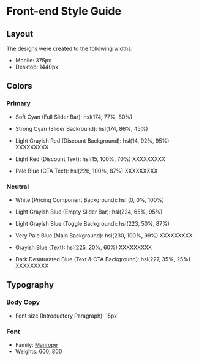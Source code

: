 # Front-end Style Guide

## Layout

The designs were created to the following widths:

- Mobile: 375px
- Desktop: 1440px

## Colors

### Primary

- Soft Cyan (Full Slider Bar): hsl(174, 77%, 80%)
- Strong Cyan (Slider Backround): hsl(174, 86%, 45%)

- Light Grayish Red (Discount Background): hsl(14, 92%, 95%) XXXXXXXXX
- Light Red (Discount Text): hsl(15, 100%, 70%) XXXXXXXXX
- Pale Blue (CTA Text): hsl(226, 100%, 87%) XXXXXXXXX

### Neutral

- White (Pricing Component Background): hsl (0, 0%, 100%)
- Light Grayish Blue (Empty Slider Bar): hsl(224, 65%, 95%)
- Light Grayish Blue (Toggle Background): hsl(223, 50%, 87%)

- Very Pale Blue (Main Background): hsl(230, 100%, 99%) XXXXXXXXX
- Grayish Blue (Text): hsl(225, 20%, 60%) XXXXXXXXX
- Dark Desaturated Blue (Text & CTA Background): hsl(227, 35%, 25%) XXXXXXXXX

## Typography

### Body Copy

- Font size (Introductory Paragraph): 15px

### Font

- Family: [Manrope](https://fonts.google.com/specimen/Manrope)
- Weights: 600, 800
